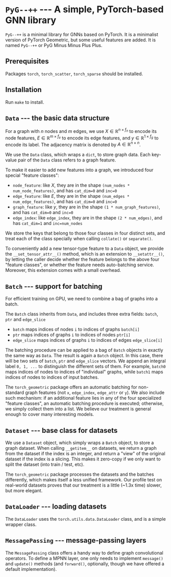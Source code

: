 # `PyG--++` --- A simple, PyTorch-based GNN library

`PyG--++` is a minimal library for GNNs based on PyTorch. It is a minimalist version of PyTorch Geometric, but some useful features are added. It is named `PyG--++` or PyG Minus Minus Plus Plus.

## Prerequisites

Packages `torch`, `torch_scatter`, `torch_sparse` should be installed.

## Installation

Run `make` to install.

## `Data` --- the basic data structure

For a graph with $n$ nodes and $m$ edges, we use $X\in \mathbb{R}^{n\times f_n}$ to encode its node features, $E\in \mathbb{R}^{m\times f_e}$ to encode its edge features, and $y\in \mathbb{R}^{1\times f_g}$ to encode its label. The adjacency matrix is denoted by $A\in \mathbb{R}^{n\times n}$.

We use the `Data` class, which wraps a `dict`, to store graph data. Each key-value pair of the `Data` class refers to a graph feature. 

To make it easier to add new features into a graph, we introduced four special "feature classes":
* `node_feature`: like $X$, they are in the shape `(num_nodes * num_node_features)`, and has `cat_dim=0` and `inc=0`
* `edge_feature`: like $E$, they are in the shape `(num_edges * num_edge_features)`, and has `cat_dim=0` and `inc=0`
* `graph_feature`: like $y$, they are in the shape `(1 * num_graph_features)`, and has `cat_dim=0` and `inc=0`
* `edge_index`: like `edge_index`, they are in the shape `(2 * num_edges)`, and has `cat_dim=1` and `inc=num_nodes`

We store the keys that belong to those four classes in four distinct sets, and treat each of the class specially when calling `collate()` or `separate()`.

To conveniently add a new tensor-type feature to a `Data` object, we provide the `__set_tensor_attr__()` method, which is an extension to `__setattr__()`, by letting the caller decide whether the feature belongs to the above four "feature classes", or whether the feature needs auto-batching service. Moreover, this extension comes with a small overhead.

## `Batch` --- support for batching

For efficient training on GPU, we need to combine a bag of graphs into a batch. 

The `Batch` class inherits from `Data`, and includes three extra fields: `batch`, `ptr` and `edge_slice`
* `batch` maps indices of nodes `i` to indices of graphs `batch[i]`
* `ptr` maps indices of graphs `i` to indices of nodes `ptr[i]`
* `edge_slice` maps indices of graphs `i` to indices of edges `edge_slice[i]`

The batching procedure can be applied to a bag of `Batch` objects in exactly the same way as `Data`. The result is again a `Batch` object. In this case, there will be two sets of `batch`, `ptr` and `edge_slice` vectors. We append an integral label `0, 1, ...` to distinguish the different sets of them. For example, `batch0` maps indices of nodes to indices of "individual" graphs, while `batch1` maps indices of nodes to indices of input batches.

The `torch_geometric` package offers an automatic batching for non-standard graph features (not `x`, `edge_index`, `edge_attr` or `y`). We also include such mechanism: if an additional feature lies in any of the four specialized "feature classes", an automatic batching procedure is executed; otherwise, we simply collect them into a list. We believe our treatment is general enough to cover many interesting models.

## `Dataset` --- base class for datasets

We use a `Dataset` object, which simply wraps a `Batch` object, to store a graph dataset. When calling `__getitem__` on datasets, we return a graph from the dataset if the index is an integer, and return a "view" of the original dataset if the index is a slicing. This makes it zero-copy if we only want to split the dataset (into train / test, etc).

The `torch_geometric` package processes the datasets and the batches differently, which makes itself a less unified framework. Our profile test on real-world datasets proves that our treatment is a little (~1.3x time) slower, but more elegant.

## `DataLoader` --- loading datasets

The `DataLoader` uses the `torch.utils.data.DataLoader` class, and is a simple wrapper class. 

## `MessagePassing` --- message-passing layers

The `MessagePassing` class offers a handy way to define graph convolutional operators. To define a MPNN layer, one only needs to implement `message()` and `update()` methods (and `forward()`, optionally, though we have offered a default implementation).